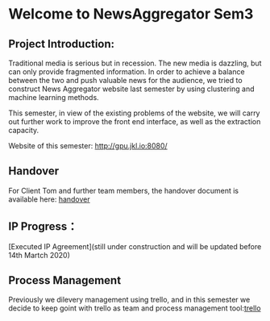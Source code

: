 # Welcome to NewsAggregator Sem3
## Project Introduction:

Traditional media is serious but in recession. The new media is dazzling, but can only provide fragmented information. In order to achieve a balance between the two and push valuable news for the audience, we tried to construct News Aggregator website last semester by using clustering and machine learning methods. 

This semester, in view of the existing problems of the website, we will carry out further work to improve the front end interface, as well as the extraction capacity.

Website of this semester: http://gpu.jkl.io:8080/

## Handover

For Client Tom and further team members, the handover document is available here: [handover](https://github.com/zylaws1/NewsAggregatorSem3/tree/master/Documents/handover.md)

## IP Progress：

[Executed IP Agreement](still under construction and will be updated before 14th Martch 2020)

## Process Management

Previously we dilevery management using trello, and in this semester we decide to keep goint with trello as team and process management tool:[trello](https://trello.com/b/XUke3J8M/news-aggregator-sem3)


